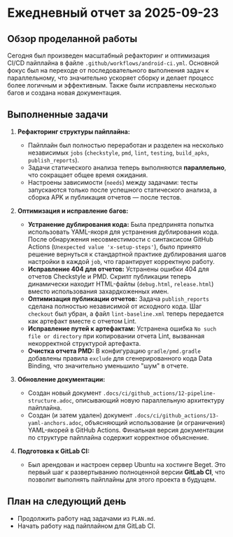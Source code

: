 # Ежедневный отчет за 2025-09-23

## Обзор проделанной работы

Сегодня был произведен масштабный рефакторинг и оптимизация CI/CD пайплайна в файле `.github/workflows/android-ci.yml`. Основной фокус был на переходе от последовательного выполнения задач к параллельному, что значительно ускоряет сборку и делает процесс более логичным и эффективным. Также были исправлены несколько багов и создана новая документация.

## Выполненные задачи

1.  **Рефакторинг структуры пайплайна:**
    *   Пайплайн был полностью переработан и разделен на несколько независимых `jobs` (`checkstyle`, `pmd`, `lint`, `testing`, `build_apks`, `publish_reports`).
    *   Задачи статического анализа теперь выполняются **параллельно**, что сокращает общее время ожидания.
    *   Настроены зависимости (`needs`) между задачами: тесты запускаются только после успешного статического анализа, а сборка APK и публикация отчетов — после тестов.

2.  **Оптимизация и исправление багов:**
    *   **Устранение дублирования кода:** Была предпринята попытка использовать YAML-якоря для устранения дублирования кода. После обнаружения несовместимости с синтаксисом GitHub Actions (`Unexpected value 'x-setup-steps'`), было принято решение вернуться к стандартной практике дублирования шагов настройки в каждой `job`, что гарантирует корректную работу.
    *   **Исправление 404 для отчетов:** Устранены ошибки 404 для отчетов Checkstyle и PMD. Скрипт публикации теперь динамически находит HTML-файлы (`debug.html`, `release.html`) вместо использования захардкоженных имен.
    *   **Оптимизация публикации отчетов:** Задача `publish_reports` сделана полностью независимой от исходного кода. Шаг `checkout` был убран, а файл `lint-baseline.xml` теперь передается как артефакт вместе с отчетом Lint.
    *   **Исправление путей к артефактам:** Устранена ошибка `No such file or directory` при копировании отчета Lint, вызванная некорректной структурой артефакта.
    *   **Очистка отчета PMD:** В конфигурацию `gradle/pmd.gradle` добавлены правила `exclude` для сгенерированного кода Data Binding, что значительно уменьшило "шум" в отчете.

3.  **Обновление документации:**
    *   Создан новый документ `.docs/ci/github_actions/12-pipeline-structure.adoc`, описывающий новую параллельную архитектуру пайплайна.
    *   Создан (и затем удален) документ `.docs/ci/github_actions/13-yaml-anchors.adoc`, объясняющий использование (и ограничения) YAML-якорей в GitHub Actions. Финальная версия документации по структуре пайплайна содержит корректное объяснение.

4.  **Подготовка к GitLab CI:**
    *   Был арендован и настроен сервер Ubuntu на хостинге Beget. Это первый шаг к развертыванию полноценной версии **GitLab CI**, что позволит выполнять пайплайны для этого проекта в будущем.

## План на следующий день

*   Продолжить работу над задачами из `PLAN.md`.
*   Начать работу над пайплайном для GitLab CI.